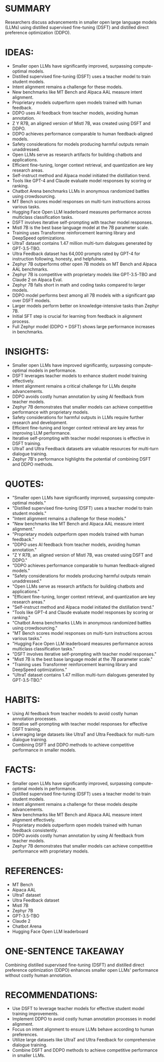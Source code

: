 # SUMMARY
Researchers discuss advancements in smaller open large language models (LLMs) using distilled supervised fine-tuning (DSFT) and distilled direct preference optimization (DDPO).

# IDEAS:
- Smaller open LLMs have significantly improved, surpassing compute-optimal models.
- Distilled supervised fine-tuning (DSFT) uses a teacher model to train student models.
- Intent alignment remains a challenge for these models.
- New benchmarks like MT Bench and Alpaca AAL measure intent alignment.
- Proprietary models outperform open models trained with human feedback.
- DDPO uses AI feedback from teacher models, avoiding human annotation.
- Z Y R7B, an aligned version of Mistl 7B, was created using DSFT and DDPO.
- DDPO achieves performance comparable to human feedback-aligned models.
- Safety considerations for models producing harmful outputs remain unaddressed.
- Open LLMs serve as research artifacts for building chatbots and applications.
- Efficient fine-tuning, longer context retrieval, and quantization are key research areas.
- Self-instruct method and Alpaca model initiated the distillation trend.
- Tools like GPT-4 and Claude evaluate model responses by scoring or ranking.
- Chatbot Arena benchmarks LLMs in anonymous randomized battles using crowdsourcing.
- MT Bench scores model responses on multi-turn instructions across various tasks.
- Hugging Face Open LLM leaderboard measures performance across multiclass classification tasks.
- DSFT involves iterative self-prompting with teacher model responses.
- Mistl 7B is the best base language model at the 7B parameter scale.
- Training uses Transformer reinforcement learning library and DeepSpeed optimizations.
- UltraT dataset contains 1.47 million multi-turn dialogues generated by GPT-3.5-TBO.
- Ultra Feedback dataset has 64,000 prompts rated by GPT-4 for instruction following, honesty, and helpfulness.
- Zephyr 7B outperforms other open 7B models on MT Bench and Alpaca AAL benchmarks.
- Zephyr 7B is competitive with proprietary models like GPT-3.5-TBO and Claude 2 on Alpaca Eval.
- Zephyr 7B falls short in math and coding tasks compared to larger models.
- DDPO model performs best among all 7B models with a significant gap over DSFT models.
- Larger models perform better on knowledge-intensive tasks than Zephyr 7B.
- Initial SFT step is crucial for learning from feedback in alignment process.
- Full Zephyr model (DDPO + DSFT) shows large performance increases in benchmarks.

# INSIGHTS:
- Smaller open LLMs have improved significantly, surpassing compute-optimal models in performance.
- DSFT leverages teacher models to enhance student model training effectively.
- Intent alignment remains a critical challenge for LLMs despite advancements.
- DDPO avoids costly human annotation by using AI feedback from teacher models.
- Zephyr 7B demonstrates that smaller models can achieve competitive performance with proprietary models.
- Safety considerations for harmful outputs in LLMs require further research and development.
- Efficient fine-tuning and longer context retrieval are key areas for improving LLM performance.
- Iterative self-prompting with teacher model responses is effective in DSFT training.
- UltraT and Ultra Feedback datasets are valuable resources for multi-turn dialogue training.
- Zephyr 7B's performance highlights the potential of combining DSFT and DDPO methods.

# QUOTES:
- "Smaller open LLMs have significantly improved, surpassing compute-optimal models."
- "Distilled supervised fine-tuning (DSFT) uses a teacher model to train student models."
- "Intent alignment remains a challenge for these models."
- "New benchmarks like MT Bench and Alpaca AAL measure intent alignment."
- "Proprietary models outperform open models trained with human feedback."
- "DDPO uses AI feedback from teacher models, avoiding human annotation."
- "Z Y R7B, an aligned version of Mistl 7B, was created using DSFT and DDPO."
- "DDPO achieves performance comparable to human feedback-aligned models."
- "Safety considerations for models producing harmful outputs remain unaddressed."
- "Open LLMs serve as research artifacts for building chatbots and applications."
- "Efficient fine-tuning, longer context retrieval, and quantization are key research areas."
- "Self-instruct method and Alpaca model initiated the distillation trend."
- "Tools like GPT-4 and Claude evaluate model responses by scoring or ranking."
- "Chatbot Arena benchmarks LLMs in anonymous randomized battles using crowdsourcing."
- "MT Bench scores model responses on multi-turn instructions across various tasks."
- "Hugging Face Open LLM leaderboard measures performance across multiclass classification tasks."
- "DSFT involves iterative self-prompting with teacher model responses."
- "Mistl 7B is the best base language model at the 7B parameter scale."
- "Training uses Transformer reinforcement learning library and DeepSpeed optimizations."
- "UltraT dataset contains 1.47 million multi-turn dialogues generated by GPT-3.5-TBO."

# HABITS:
- Using AI feedback from teacher models to avoid costly human annotation processes.
- Iterative self-prompting with teacher model responses for effective DSFT training.
- Leveraging large datasets like UltraT and Ultra Feedback for multi-turn dialogue training.
- Combining DSFT and DDPO methods to achieve competitive performance in smaller models.

# FACTS:
- Smaller open LLMs have significantly improved, surpassing compute-optimal models in performance.
- Distilled supervised fine-tuning (DSFT) uses a teacher model to train student models.
- Intent alignment remains a challenge for these models despite advancements.
- New benchmarks like MT Bench and Alpaca AAL measure intent alignment effectively.
- Proprietary models outperform open models trained with human feedback consistently.
- DDPO avoids costly human annotation by using AI feedback from teacher models.
- Zephyr 7B demonstrates that smaller models can achieve competitive performance with proprietary models.

# REFERENCES:
- MT Bench
- Alpaca AAL
- UltraT dataset
- Ultra Feedback dataset
- Mistl 7B
- Zephyr 7B
- GPT-3.5-TBO
- Claude 2
- Chatbot Arena
- Hugging Face Open LLM leaderboard

# ONE-SENTENCE TAKEAWAY
Combining distilled supervised fine-tuning (DSFT) and distilled direct preference optimization (DDPO) enhances smaller open LLMs' performance without costly human annotation.

# RECOMMENDATIONS:
- Use DSFT to leverage teacher models for effective student model training improvements.
- Implement DDPO to avoid costly human annotation processes in model alignment.
- Focus on intent alignment to ensure LLMs behave according to human preferences.
- Utilize large datasets like UltraT and Ultra Feedback for comprehensive dialogue training.
- Combine DSFT and DDPO methods to achieve competitive performance in smaller LLMs.